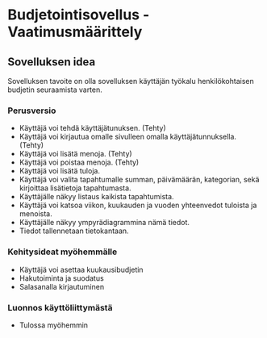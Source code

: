 # Budjetointisovellus - Vaatimusmäärittely

## Sovelluksen idea

Sovelluksen tavoite on olla sovelluksen käyttäjän työkalu henkilökohtaisen budjetin seuraamista varten.

### Perusversio
 - Käyttäjä voi tehdä käyttäjätunuksen. (Tehty)
 - Käyttäjä voi kirjautua omalle sivulleen omalla käyttäjätunnuksella. (Tehty)
 - Käyttäjä voi lisätä menoja. (Tehty)
 - Käyttäjä voi poistaa menoja. (Tehty)
 - Käyttäjä voi lisätä tuloja.
 - Käyttäjä voi valita tapahtumalle summan, päivämäärän, kategorian, sekä kirjoittaa lisätietoja tapahtumasta.
 - Käyttäjälle näkyy listaus kaikista tapahtumista.
 - Käyttäjä voi katsoa viikon, kuukauden ja vuoden yhteenvedot tuloista ja menoista.
 - Käyttäjälle näkyy ympyrädiagrammina nämä tiedot.
 - Tiedot tallennetaan tietokantaan.

### Kehitysideat myöhemmälle
 - Käyttäjä voi asettaa kuukausibudjetin
 - Hakutoiminta ja suodatus
 - Salasanalla kirjautuminen

### Luonnos käyttöliittymästä
 - Tulossa myöhemmin

